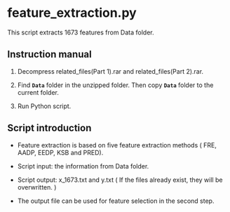 # feature_extraction.py

This script extracts 1673 features from Data folder.

## Instruction manual

1. Decompress related_files(Part 1).rar and related_files(Part 2).rar.

2. Find **`Data`** folder in the unzipped folder. Then copy **`Data`** folder to the current folder.

3. Run Python script.

## Script introduction

* Feature extraction is based on five feature extraction methods ( FRE, AADP, EEDP, KSB and PRED).

* Script input: the information from Data folder.

* Script output: x_1673.txt and y.txt ( If the files already exist, they will be overwritten. )

* The output file can be used for feature selection in the second step.
